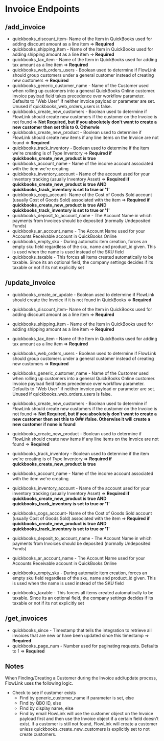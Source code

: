# Invoice Endpoints

## /add_invoice

- quickbooks_discount_item- Name of the Item in QuickBooks used for adding discount amount as a line item => **Required**
- quickbooks_shipping_item - Name of the Item in QuickBooks used for adding shipping amount as a line item => **Required**
- quickbooks_tax_item - Name of the Item in QuickBooks used for adding tax amount as a line item => **Required**
- quickbooks_web_orders_users - Boolean used to determine if FlowLink should group customers under a general customer instead of creating new customers => **Required**
- quickbooks_generic_customer_name - Name of the Customer used when rolling up customers into a general QuickBooks Online customer. Invoice payload field takes precedence over workflow parameter. Defaults to "Web User" if neither invoice payload or parameter are set. Unused if quickbooks_web_orders_users is false.
- quickbooks_create_new_customers - Boolean used to determine if FlowLink should create new customers if the customer on the Invoice is not found  => **Not Required, but if you absolutely don't want to create a new customer then set this to 0. Otherwie**
- quickbooks_create_new_product - Boolean used to determine if FlowLink should create new items if any line items on the Invoice are not found  => **Required**
- quickbooks_track_inventory - Boolean used to determine if the item we're creating is of Type Inventory => **Required if quickbooks_create_new_product is true**
- quickbooks_account_name - Name of the income account associated with the item we're creating
- quickbooks_inventory_account - Name of the account used for your inventory tracking (usually Inventory Asset) => **Required if quickbooks_create_new_product is true AND quickbooks_track_inventory is set to true or '1'**
- quickbooks_cogs_account- Name of the Cost of Goods Sold account (usually Cost of Goods Sold) associated with the item => **Required if quickbooks_create_new_product is true AND quickbooks_track_inventory is set to true or '1'**
- quickbooks_deposit_to_account_name - The Account Name in which payments from Invoices should be deposited (normally Undeposited Funds)
- quickbooks_ar_account_name - The Account Name used for your Accounts Receivable account in QuickBooks Online
- quickbooks_empty_sku - During automatic item creation, forces an empty sku field regardless of the sku, name and product_id given. This is used when the name is used instead of the SKU field
- quickbooks_taxable - This forces all items created automatically to be taxable. Since its an optional field, the company settings decides if its taxable or not if its not explicitly set

## /update_invoice

- quickbooks_create_or_update - Boolean used to determine if FlowLink should create the Invoice if it is not found in QuickBooks => **Required**
- quickbooks_discount_item- Name of the Item in QuickBooks used for adding discount amount as a line item => **Required**
- quickbooks_shipping_item - Name of the Item in QuickBooks used for adding shipping amount as a line item => **Required**
- quickbooks_tax_item - Name of the Item in QuickBooks used for adding tax amount as a line item => **Required**
- quickbooks_web_orders_users - Boolean used to determine if FlowLink should group customers under a general customer instead of creating new customers => **Required**
- quickbooks_generic_customer_name - Name of the Customer used when rolling up customers into a general QuickBooks Online customer. Invoice payload field takes precedence over workflow parameter. Defaults to "Web User" if neither invoice payload or parameter are set. Unused if quickbooks_web_orders_users is false.
- quickbooks_create_new_customers - Boolean used to determine if FlowLink should create new customers if the customer on the Invoice is not found  => **Not Required, but if you absolutely don't want to create a new customer then set this to 0## /false. Otherwise it will create a new customer if none is found**

- quickbooks_create_new_product - Boolean used to determine if FlowLink should create new items if any line items on the Invoice are not found  => **Required**
- quickbooks_track_inventory - Boolean used to determine if the item we're creating is of Type Inventory => **Required if quickbooks_create_new_product is true**
- quickbooks_account_name - Name of the income account associated with the item we're creating
- quickbooks_inventory_account - Name of the account used for your inventory tracking (usually Inventory Asset) => **Required if quickbooks_create_new_product is true AND quickbooks_track_inventory is set to true or '1'**
- quickbooks_cogs_account- Name of the Cost of Goods Sold account (usually Cost of Goods Sold) associated with the item => **Required if quickbooks_create_new_product is true AND quickbooks_track_inventory is set to true or '1'**
- quickbooks_deposit_to_account_name - The Account Name in which payments from Invoices should be deposited (normally Undeposited Funds)
- quickbooks_ar_account_name - The Account Name used for your Accounts Receivable account in QuickBooks Online
- quickbooks_empty_sku - During automatic item creation, forces an empty sku field regardless of the sku, name and product_id given. This is used when the name is used instead of the SKU field
- quickbooks_taxable - This forces all items created automatically to be taxable. Since its an optional field, the company settings decides if its taxable or not if its not explicitly set

## /get_invoices

- quickbooks_since - Timestamp that tells the integration to retrieve all invoices that are new or have been updated since this timestamp => **Required**
- quickbooks_page_num - Number used for paginating requests. Defaults to 1 => **Required**

## Notes

When Finding/Creating a Customer during the Invoice add/update process, FlowLink uses the following logic.

- Check to see if customer exists
  - Find by generic_customer_name if parameter is set, else
  - Find by QBO ID, else
  - FInd by display name, else
  - Find by email
FlowLink will use the customer object on the Invoice payload first and then use the Invoice object if a certain field doesn't exist.
If a customer is still not found, FlowLink will create a customer unless quickbooks_create_new_customers is explicitly set to not create customers.
